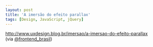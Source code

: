```yaml
---
layout: post
title: 'A imersão do efeito parallax'
tags: [Design, JavaScript, jQuery]
---
```


<http://www.uxdesign.blog.br/imersao/a-imersao-do-efeito-parallax><br>
(via [@frontend_brasil](https://twitter.com/frontend_brasil/status/223503973091524608))
